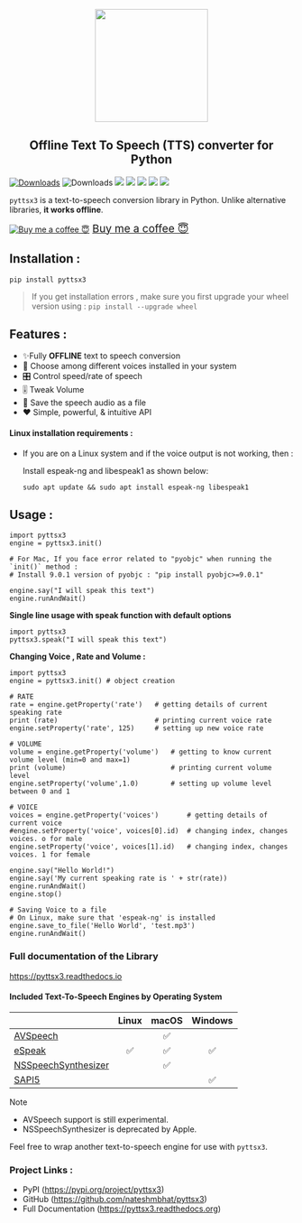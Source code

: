 <p align="center">
  <img src=".github/logo.svg?sanitize=true" width="200px" height="200px">
</p>
<h2 align="center">Offline Text To Speech (TTS) converter for Python </h2>


[![Downloads](https://pepy.tech/badge/pyttsx3)](https://pepy.tech/project/pyttsx3) ![Downloads](https://pepy.tech/badge/pyttsx3/week)  [![](https://img.shields.io/github/languages/code-size/nateshmbhat/pyttsx3.svg?style=plastic)](https://github.com/nateshmbhat/pyttsx3)  [![](https://img.shields.io/github/license/nateshmbhat/pyttsx3?style=plastic)](https://github.com/nateshmbhat/pyttsx3) [![](https://img.shields.io/pypi/v/pyttsx3.svg?style=plastic)](https://pypi.org/project/pyttsx3/) [![](https://img.shields.io/github/languages/top/nateshmbhat/pyttsx3.svg?style=plastic)](https://github.com/nateshmbhat/pyttsx3) [![](https://img.shields.io/badge/author-nateshmbhat-green.svg)](https://github.com/nateshmbhat)


`pyttsx3` is a text-to-speech conversion library in Python. Unlike alternative libraries, **it works offline**.

<a class="bmc-button" target="_blank" href="https://www.buymeacoffee.com/nateshmbhat"><img src="https://cdn.buymeacoffee.com/buttons/bmc-new-btn-logo.svg" alt="Buy me a coffee 😇"><span style="margin-left:5px;font-size:19px !important;">Buy me a coffee 😇</span></a>

## Installation :

	pip install pyttsx3

> If you get installation errors , make sure you first upgrade your wheel version using :
`pip install --upgrade wheel`


## Features :

- ✨Fully **OFFLINE** text to speech conversion
- 🎈 Choose among different voices installed in your system
- 🎛 Control speed/rate of speech
- 🎚 Tweak Volume
- 📀 Save the speech audio as a file
- ❤️ Simple, powerful, & intuitive API


#### Linux installation requirements :

+ If you are on a Linux system and if the voice output is not working, then  :

	Install espeak-ng and libespeak1 as shown below:

	```
	sudo apt update && sudo apt install espeak-ng libespeak1
	```

## Usage :

```python3
import pyttsx3
engine = pyttsx3.init()

# For Mac, If you face error related to "pyobjc" when running the `init()` method :
# Install 9.0.1 version of pyobjc : "pip install pyobjc>=9.0.1"

engine.say("I will speak this text")
engine.runAndWait()
```

**Single line usage with speak function with default options**

```python3
import pyttsx3
pyttsx3.speak("I will speak this text")
```

**Changing Voice , Rate and Volume :**

```python3
import pyttsx3
engine = pyttsx3.init() # object creation

# RATE
rate = engine.getProperty('rate')   # getting details of current speaking rate
print (rate)                        # printing current voice rate
engine.setProperty('rate', 125)     # setting up new voice rate

# VOLUME
volume = engine.getProperty('volume')   # getting to know current volume level (min=0 and max=1)
print (volume)                          # printing current volume level
engine.setProperty('volume',1.0)        # setting up volume level  between 0 and 1

# VOICE
voices = engine.getProperty('voices')       # getting details of current voice
#engine.setProperty('voice', voices[0].id)  # changing index, changes voices. o for male
engine.setProperty('voice', voices[1].id)   # changing index, changes voices. 1 for female

engine.say("Hello World!")
engine.say('My current speaking rate is ' + str(rate))
engine.runAndWait()
engine.stop()

# Saving Voice to a file
# On Linux, make sure that 'espeak-ng' is installed
engine.save_to_file('Hello World', 'test.mp3')
engine.runAndWait()
```

### **Full documentation of the Library**

https://pyttsx3.readthedocs.io

#### Included Text-To-Speech Engines by Operating System
|                         | Linux | macOS | Windows |
|-------------------------|:-----:|:-----:|:-------:|
| [AVSpeech][]            |       |   ✅︎  |         |
| [eSpeak][]              |   ✅︎  |   ✅︎  |    ✅︎   |
| [NSSpeechSynthesizer][] |       |   ✅︎  |         |
| [SAPI5][]               |       |       |    ✅︎   |

> [!NOTE]
> * AVSpeech support is still experimental.
> * NSSpeechSynthesizer is deprecated by Apple.

[AVSpeech]: https://developer.apple.com/documentation/avfoundation/speech_synthesis
[eSpeak]: https://github.com/espeak-ng/espeak-ng?tab=readme-ov-file#readme
[NSSpeechSynthesizer]: https://developer.apple.com/documentation/appkit/nsspeechsynthesizer
[SAPI5]: https://learn.microsoft.com/en-us/previous-versions/windows/desktop/ms723627(v=vs.85)

Feel free to wrap another text-to-speech engine for use with ``pyttsx3``.

### Project Links :

* PyPI (https://pypi.org/project/pyttsx3)
* GitHub (https://github.com/nateshmbhat/pyttsx3)
* Full Documentation (https://pyttsx3.readthedocs.org)
